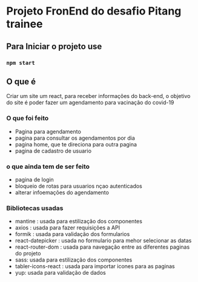 # Projeto FronEnd do desafio Pitang trainee
## Para Iniciar o projeto use
### `npm start`


## O que é

Criar um site um react, para receber informações do back-end, o objetivo do site é poder fazer um agendamento para vacinação do covid-19

### O que foi feito
- Pagina para agendamento
- pagina para consultar os agendamentos por dia
- pagina home, que te direciona para outra pagina
- pagina de cadastro de usuario

### o que ainda tem de ser feito
- pagina de login
- bloqueio de rotas para usuarios nçao autenticados
- alterar infoemações do agendamento

### Bibliotecas usadas
- mantine : usada para estilização dos componentes
- axios : usada para fazer requisições a API
- formik : usada para validação dos formularios
- react-datepicker : usada no formulario para mehor selecionar as datas
- react-router-dom : usada para navegação entre as diferentes paginas do projeto
- sass: usada para estilização dos componentes
- tabler-icons-react : usada para importar icones para as paginas
- yup: usada para validação de dados